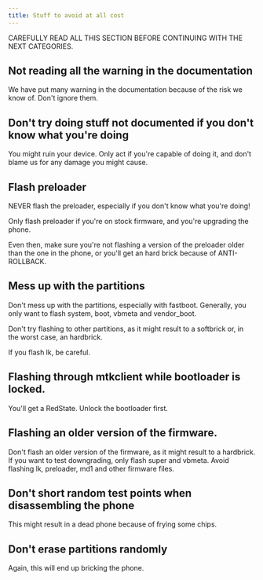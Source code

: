 ```yaml
---
title: Stuff to avoid at all cost
---
```


CAREFULLY READ ALL THIS SECTION BEFORE CONTINUING WITH THE NEXT CATEGORIES.

## Not reading all the warning in the documentation

We have put many warning in the documentation because of the risk we know of. Don't ignore them.

## Don't try doing stuff not documented if you don't know what you're doing

You might ruin your device. Only act if you're capable of doing it, and don't blame us for any damage you might cause.

## Flash preloader

NEVER flash the preloader, especially if you don't know what you're doing!

Only flash preloader if you're on stock firmware, and you're upgrading the phone.

Even then, make sure you're not flashing a version of the preloader older than the one in the phone, or you'll get an hard brick because of ANTI-ROLLBACK.

## Mess up with the partitions

Don't mess up with the partitions, especially with fastboot.
Generally, you only want to flash system, boot, vbmeta and vendor_boot.

Don't try flashing to other partitions, as it might result to a softbrick or, in the worst case, an hardbrick.

If you flash lk, be careful.

## Flashing through mtkclient while bootloader is locked.

You'll get a RedState. Unlock the bootloader first.

## Flashing an older version of the firmware.

Don't flash an older version of the firmware, as it might result to a hardbrick.
If you want to test downgrading, only flash super and vbmeta. Avoid flashing lk, preloader, md1 and other firmware files.

## Don't short random test points when disassembling the phone

This might result in a dead phone because of frying some chips.

## Don't erase partitions randomly

Again, this will end up bricking the phone.
